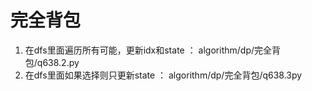 # 完全背包

1. 在dfs里面遍历所有可能，更新idx和state ：
    algorithm/dp/完全背包/q638.2.py
2. 在dfs里面如果选择则只更新state ：
    algorithm/dp/完全背包/q638.3py
